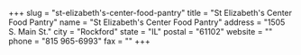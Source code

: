 +++
slug = "st-elizabeth's-center-food-pantry"
title = "St Elizabeth's Center Food Pantry"
name = "St Elizabeth's Center Food Pantry"
address = "1505 S. Main St."
city = "Rockford"
state = "IL"
postal = "61102"
website = ""
phone = "815 965-6993"
fax = ""
+++
